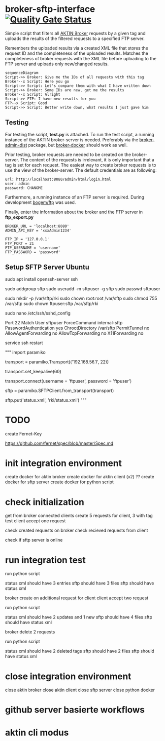 # broker-sftp-interface [![Quality Gate Status](https://sonarcloud.io/api/project_badges/measure?project=aktin_broker-sftp-interface&metric=alert_status)](https://sonarcloud.io/dashboard?id=aktin_broker-sftp-interface)
Simple script that filters all [AKTIN Broker](https://github.com/aktin/broker) requests by a given tag and uploads the results of the filtered requests to a specified FTP server.

Remembers the uploaded results via a created XML file that stores the request ID and the completeness of the uploaded results. Matches the completeness of broker requests with the XML file before uploading to the FTP server and uploads only new/changed results.

```mermaid
sequenceDiagram
Script->> Broker: Give me the IDs of all requests with this tag
Broker--x Script: Here you go
Script->> Script: Let's compare them with what I have written down
Script->> Broker: Some IDs are new, get me the results
Broker--x Script: Alright
Script->> FTP: I have new results for you
FTP--x Script: Good
Script->> Script: Better write down, what results I just gave him
```

## Testing

For testing the script, **test.py** is attached. To run the test script, a running instance of the AKTIN broker-server is needed. Preferably via the [broker-admin-dist](https://github.com/aktin/broker/tree/master/broker-admin-dist) package, but [broker-docker](https://github.com/aktin/broker/tree/master/docker) should work as well.

Prior testing, broker requests are needed to be created on the broker-server. The content of the requests is irrelevant, it is only important that a tag is set for each request. The easiest way to create broker requests is to use the view of the broker-server. The default credentials are as following:

	url: http://localhost:8080/admin/html/login.html
	user: admin
	password: CHANGME

Furthermore, a running instance of an FTP server is required. During development [bogem/ftp](https://hub.docker.com/r/bogem/ftp) was used.

Finally, enter the information about the broker and the FTP server in  **ftp_export.py**

    BROKER_URL = 'localhost:8080'
    ADMIN_API_KEY = 'xxxAdmin1234'

    FTP_IP = '127.0.0.1'
    FTP_PORT = 21
    FTP_USERNAME = 'username'
    FTP_PASSWORD = 'password'






## Setup SFTP Server Ubuntu
sudo apt install openssh-server ssh

sudo addgroup sftp
sudo useradd -m sftpuser -g sftp
sudo passwd sftpuser


sudo mkdir -p /var/sftp/rki
sudo chown root:root /var/sftp
sudo chmod 755 /var/sftp
sudo chown ftpuser:sftp /var/sftp/rki

sudo nano /etc/ssh/sshd_config

Port 22
Match User sftpuser
ForceCommand internal-sftp
PasswordAuthentication yes
ChrootDirectory /var/sftp
PermitTunnel no
AllowAgentForwarding no
AllowTcpForwarding no
X11Forwarding no

service ssh restart



"""
import paramiko

transport = paramiko.Transport(('192.168.56.1', 22))

transport.set_keepalive(60)

transport.connect(username = 'ftpuser', password = 'ftpuser')

sftp = paramiko.SFTPClient.from_transport(transport)

sftp.put('status.xml', 'rki/status.xml')
"""

# TODO
create Fernet-Key

https://github.com/fernet/spec/blob/master/Spec.md


# init integration environment
create docker for aktin broker
create docker for aktin client (x2) ??
create docker for sftp server
create docker for python script

# check initialization
get from broker connected clients
create 5 requests for client, 3 with tag test
client accept one request

check created requests on broker
check recieved requests from client

check if sftp server is online

# run integration test
run python script

status xml should have 3 entries
sftp should have 3 files
sftp should have status xml

broker create on additional request for client
client accept two request

run python script

status xml should have 2 updates and 1 new
sftp should have 4 files
sftp should have status xml

broker delete 2 requests

run python script

status xml should have 2 deleted tags
sftp should have 2 files
sftp should have status xml

# close integration environment
close aktin broker
close aktin client
close sftp server
close python docker



# github server basierte workflows

# aktin cli modus
